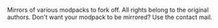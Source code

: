 Mirrors of various modpacks to fork off. All rights belong to the original authors.
Don't want your modpack to be mirrored? Use the contact mail.
